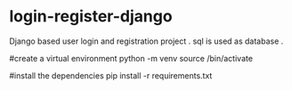 # login-register-django
Django based user login and registration project . sql is used as database .

#create a virtual environment
python -m venv <name>
source <name>/bin/activate

#install the dependencies 
pip install -r requirements.txt
